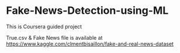 # Fake-News-Detection-using-ML
This is Coursera guided project

True.csv & Fake News file is available at https://www.kaggle.com/clmentbisaillon/fake-and-real-news-dataset
